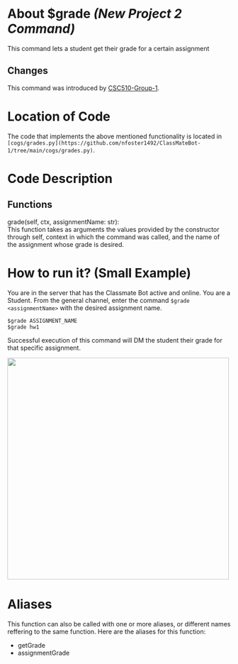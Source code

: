 # About $grade _(New Project 2 Command)_
This command lets a student get their grade for a certain assignment
## Changes

This command was introduced by [CSC510-Group-1](https://github.com/nfoster1492/ClassMateBot-1/).

# Location of Code
The code that implements the above mentioned functionality is located in `[cogs/grades.py](https://github.com/nfoster1492/ClassMateBot-1/tree/main/cogs/grades.py)`.

# Code Description
## Functions
grade(self, ctx, assignmentName: str): <br>
This function takes as arguments the values provided by the constructor through self, context in which the command was called, and the name of the assignment whose grade is desired.

# How to run it? (Small Example)
You are in the server that has the Classmate Bot active and online. You are a Student. From the general channel, enter the command `$grade <assignmentName>` with the desired assignment name.

```
$grade ASSIGNMENT_NAME
$grade hw1
```
Successful execution of this command will DM the student their grade for that specific assignment.

<img src="https://github.com/nfoster1492/ClassMateBot-1/blob/c8e9fdaf0560a8c93743aaba67ceccb8b94bd845/data/proj2media/gradeHelp.png" width="500">

# Aliases

This function can also be called with one or more aliases, or different names reffering to the same function. Here are the aliases for this function:

 - getGrade
 - assignmentGrade
 